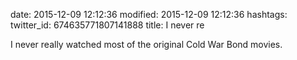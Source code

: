 date: 2015-12-09 12:12:36
modified: 2015-12-09 12:12:36
hashtags: 
twitter_id: 674635771807141888
title: I never re

I never really watched most of the original Cold War Bond movies.
